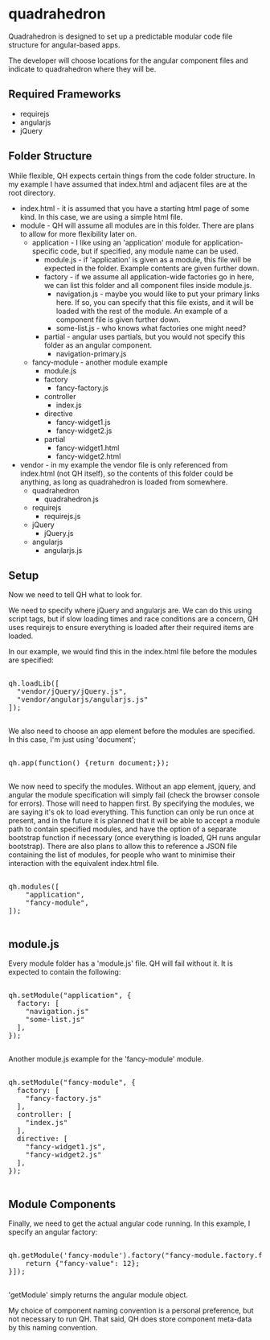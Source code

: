 quadrahedron
============

Quadrahedron is designed to set up a predictable modular code file structure for angular-based apps.

The developer will choose locations for the angular component files and indicate to quadrahedron where they will be.

Required Frameworks
-------------------

<ul>
  <li>requirejs</li>
  <li>angularjs</li>
  <li>jQuery</li>
</ul>

Folder Structure
----------------

While flexible, QH expects certain things from the code folder structure. In my example I have assumed that index.html 
and adjacent files are at the root directory.

<ul>
  <li>index.html - it is assumed that you have a starting html page of some kind. In this case, we are using a 
  simple html file.</li>
  <li>module - QH will assume all modules are in this folder. There are plans to allow for more flexibility later on.
    <ul>
      <li>application - I like using an 'application' module for application-specific code, but if specified, 
        any module name can be used.
        <ul>
          <li>module.js - if 'application' is given as a module, this file will be expected in the folder. Example 
            contents are given further down.</li>
          <li>factory - if we assume all application-wide factories go in here, we can list this folder and all
            component files inside module.js.
            <ul>
              <li>navigation.js - maybe you would like to put your primary links here. If so, you can specify that
              this file exists, and it will be loaded with the rest of the module. An example of a component file is 
              given further down.</li>
              <li>some-list.js - who knows what factories one might need?</li>
            </ul>
          </li>
          <li>partial - angular uses partials, but you would not specify this folder as an angular component.
            <ul>
              <li>navigation-primary.js</li>
            </ul>
          </li>
        </ul>
      </li>
      <li>fancy-module - another module example
        <ul>
          <li>module.js</li>
          <li>factory
            <ul>
              <li>fancy-factory.js</li>
            </ul>
          </li>
          <li>controller
            <ul>
              <li>index.js</li>
            </ul>
          </li>
          <li>directive
            <ul>
              <li>fancy-widget1.js</li>
              <li>fancy-widget2.js</li>
            </ul>
          </li>
          <li>partial
            <ul>
              <li>fancy-widget1.html</li>
              <li>fancy-widget2.html</li>
            </ul>
          </li>
        </ul>
      </li>
    </ul>
  </li>
  <li>vendor - in my example the vendor file is only referenced from index.html (not QH itself), so the 
  contents of this folder could be anything, as long as quadrahedron is loaded from somewhere.
    <ul>
      <li>quadrahedron
        <ul>
          <li>quadrahedron.js</li>
        </ul>
      </li>
      <li>requirejs
        <ul>
          <li>requirejs.js</li>
        </ul>
      </li>
      <li>jQuery
        <ul>
          <li>jQuery.js</li>
        </ul>
      </li>
      <li>angularjs
        <ul>
          <li>angularjs.js</li>
        </ul>
      </li>
    </ul>
  </li>
</ul>

Setup
-----

Now we need to tell QH what to look for.

We need to specify where jQuery and angularjs are. We can do this using script tags, but if slow loading 
times and race conditions are a concern, QH uses requirejs to ensure everything is loaded after their required
items are loaded.

In our example, we would find this in the index.html file before the modules are specified:

<pre>

qh.loadLib([
  "vendor/jQuery/jQuery.js",
  "vendor/angularjs/angularjs.js"
]);

</pre>

We also need to choose an app element before the modules are specified. In this case, I'm just using 'document';

<pre>

qh.app(function() {return document;});

</pre>

We now need to specify the modules. Without an app element, jquery, and angular the module specification will
simply fail (check the browser console for errors). Those will need to happen first. By specifying the modules, 
we are saying it's ok to load everything. This function can only be run once at present, and in the future it 
is planned that it will be able to accept a module path to contain specified modules, and have the option of a
separate bootstrap function if necessary (once everything is loaded, QH runs angular bootstrap). There are also
plans to allow this to reference a JSON file containing the list of modules, for people who want to minimise 
their interaction with the equivalent index.html file.

<pre>

qh.modules([
	"application",
	"fancy-module",
]);

</pre>

module.js
---------

Every module folder has a 'module.js' file. QH will fail without it. It is expected to contain the following:

<pre>

qh.setModule("application", {
  factory: [
    "navigation.js"
    "some-list.js"
  ],
});

</pre>

Another module.js example for the 'fancy-module' module.

<pre>

qh.setModule("fancy-module", {
  factory: [
    "fancy-factory.js"
  ],
  controller: [
    "index.js"
  ],
  directive: [
    "fancy-widget1.js",
    "fancy-widget2.js"
  ],
});

</pre>

Module Components
-----------------

Finally, we need to get the actual angular code running. In this example, I specify an angular factory:

<pre>

qh.getModule('fancy-module').factory("fancy-module.factory.fancy-factory", ["$rootScope", function ($rootScope) {
	return {"fancy-value": 12};
}]);

</pre>

'getModule' simply returns the angular module object.

My choice of component naming convention is a personal preference, but not necessary to run QH. That said, QH does
store component meta-data by this naming convention.
